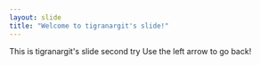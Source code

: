 ```yaml
---
layout: slide
title: "Welcome to tigranargit's slide!"
---
```

This is tigranargit's slide second try
Use the left arrow to go back!
